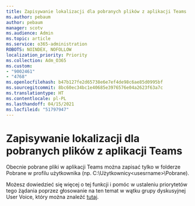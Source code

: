 ```yaml
---
title: Zapisywanie lokalizacji dla pobranych plików z aplikacji Teams
ms.author: pebaum
author: pebaum
manager: scotv
ms.audience: Admin
ms.topic: article
ms.service: o365-administration
ROBOTS: NOINDEX, NOFOLLOW
localization_priority: Priority
ms.collection: Adm_O365
ms.custom:
- "9002461"
- "4768"
ms.openlocfilehash: b47b127fe2d65738e6e7ef4de98c6ae85d0995bf
ms.sourcegitcommit: 8bc60ec34bc1e40685e3976576e04a2623f63a7c
ms.translationtype: HT
ms.contentlocale: pl-PL
ms.lasthandoff: 04/15/2021
ms.locfileid: "51797947"
---
```

# <a name="save-location-for-files-downloaded-from-teams"></a>Zapisywanie lokalizacji dla pobranych plików z aplikacji Teams

Obecnie pobrane pliki w aplikacji Teams można zapisać tylko w folderze Pobrane w profilu użytkownika (np. C:\Użytkownicy\<usesrname>\Pobrane).

Możesz dowiedzieć się więcej o tej funkcji i pomóc w ustaleniu priorytetów tego żądania poprzez głosowanie na ten temat w wątku grupy dyskusyjnej User Voice, który można znaleźć [tutaj](https://microsoftteams.uservoice.com/forums/555103-public/suggestions/18693262-have-the-download-function-of-files-allow-you-to-s).
